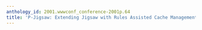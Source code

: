 ```yaml
---
anthology_id: 2001.wwwconf_conference-2001p.64
title: 'P-Jigsaw: Extending Jigsaw with Rules Assisted Cache Management'
---
```

